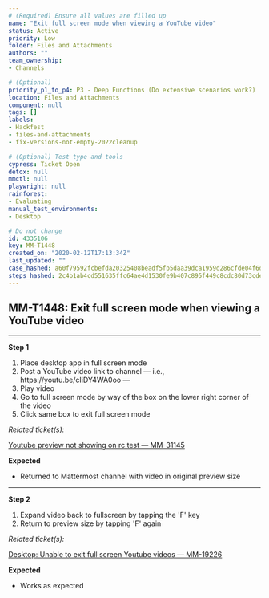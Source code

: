 ```yaml
---
# (Required) Ensure all values are filled up
name: "Exit full screen mode when viewing a YouTube video"
status: Active
priority: Low
folder: Files and Attachments
authors: ""
team_ownership: 
- Channels

# (Optional)
priority_p1_to_p4: P3 - Deep Functions (Do extensive scenarios work?)
location: Files and Attachments
component: null
tags: []
labels: 
- Hackfest
- files-and-attachments
- fix-versions-not-empty-2022cleanup

# (Optional) Test type and tools
cypress: Ticket Open
detox: null
mmctl: null
playwright: null
rainforest: 
- Evaluating
manual_test_environments: 
- Desktop

# Do not change
id: 4335106
key: MM-T1448
created_on: "2020-02-12T17:13:34Z"
last_updated: ""
case_hashed: a60f79592fcbefda20325408beadf5fb5daa39dca1959d286cfde04f6d69933657c61c0ba78cacacf6dba9a34499b4de
steps_hashed: 2c4b1ab4cd551635ffc64ae4d1530fe9b407c895f449c8cdc80d73cde85f4e2cf218a428c7fb84e27edb992f3d81a1b8
---
```


<!-- (Auto-generated) Based on frontmatter's "key" and "name" -->

## MM-T1448: Exit full screen mode when viewing a YouTube video

---

**Step 1**

1. Place desktop app in full screen mode
2. Post a YouTube video link to channel — i.e., https\://youtu.be/cIiDY4WA0oo —
3. Play video
4. Go to full screen mode by way of the box on the lower right corner of the video
5. Click same box to exit full screen mode

_Related ticket(s):_

[Youtube preview not showing on rc.test — MM-31145](https://mattermost.atlassian.net/browse/MM-31145)

**Expected**

- Returned to Mattermost channel with video in original preview size

---

**Step 2**

1. Expand video back to fullscreen by tapping the 'F' key
2. Return to preview size by tapping 'F' again

_Related ticket(s):_

[Desktop: Unable to exit full screen Youtube videos — MM-19226](https://mattermost.atlassian.net/browse/MM-19226)

**Expected**

- Works as expected
